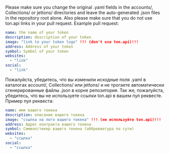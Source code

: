 Please make sure you change the original .yaml fields in the accounts/, Collections/ or jettons/ directories and leave the auto-generated .json files in the repository root alone. Also please make sure that you do not use ton.api links in your pull request.
Example pull request:

```yaml
name: the name of your token
description: description of your token
image: "link to your token logo" !!! (don't use ton.api)!!!
address: Address of your token 
symbol: Symbol of your token
websites:
  - "link"
social:
  - "link"
```



Пожалуйста, убедитесь, что вы изменили исходные поля .yaml в каталогах account/, Collections/ или jettons/ и не трогаете автоматически сгенерированные файлы .json в корне репозитория. Так же, пожалуйста, убедитесь, что вы не используете ссылки ton.api в вашем пул реквесте.
Пример пул реквеста:

```yaml
name: имя вашего токена
description: описание вашего токена
image: "ссылка на лого вашего токена" !!! (не используйте ton.api)!!!
address: Адрес контракта вашего токена 
symbol: Символ/тикер вашего токена (аббревиатура по сути)
websites:
  - "ссылка"
social:
  - "ссылка"
  ```
